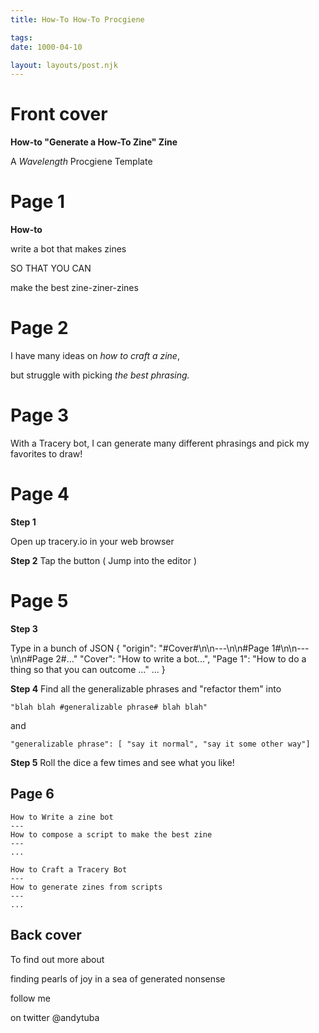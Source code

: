```yaml
---
title: How-To How-To Procgiene

tags:
date: 1000-04-10

layout: layouts/post.njk
---
```


# Front cover

**How-to "Generate a How-To Zine" Zine**

A
_Wavelength_
Procgiene Template

# Page 1

**How-to**

write a bot 
that makes zines

SO THAT YOU CAN

make the best
zine-ziner-zines


# Page 2

I have many ideas on
_how to craft a zine_,

but struggle with picking
_the best phrasing._

# Page 3

With a Tracery bot,
I can generate 
many different phrasings
and pick my favorites to draw!

# Page 4

**Step 1**

Open up tracery.io in your web browser

**Step 2**
Tap the button ( Jump into the editor )

# Page 5

**Step 3**

Type in a bunch of JSON
{ 
    "origin": "#Cover#\n\n---\n\n#Page 1#\n\n---\n\n#Page 2#..."
    "Cover": "How to write a bot...",
    "Page 1": "How to do a thing so that you can outcome ..."
    ...
}

**Step 4**
Find all the generalizable phrases and "refactor them" into

`"blah blah #generalizable phrase# blah blah"`

and 

`"generalizable phrase": [ "say it normal", "say it some other way"]`

**Step 5**
Roll the dice a few times and see what you like!

## Page 6

```
How to Write a zine bot
---
How to compose a script to make the best zine
---
...
```

```
How to Craft a Tracery Bot
---
How to generate zines from scripts
---
...
```

## Back cover

To find out more about

finding pearls of joy
in a sea of generated nonsense

follow me

on twitter
@andytuba
